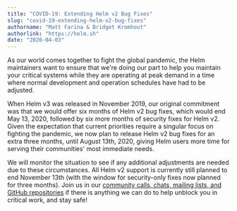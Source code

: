 ```yaml
---
title: "COVID-19: Extending Helm v2 Bug Fixes"
slug: "covid-19-extending-helm-v2-bug-fixes"
authorname: "Matt Farina & Bridget Kromhout"
authorlink: "https://helm.sh"
date: "2020-04-03"
---
```


As our world comes together to fight the global pandemic, the Helm maintainers want to ensure that we're doing our part to help you maintain your critical systems while they are operating at peak demand in a time where normal development and operation schedules have had to be adjusted.

When Helm v3 was released in November 2019, our original commitment was that we would offer six months of Helm v2 bug fixes, which would end May 13, 2020, followed by six more months of security fixes for Helm v2. Given the expectation that current priorities require a singular focus on fighting the pandemic, we now plan to release Helm v2 bug fixes for an extra three months, until August 13th, 2020, giving Helm users more time for serving their communities' most immediate needs.

We will monitor the situation to see if any additional adjustments are needed due to these circumstances. All Helm v2 support is currently still planned to end November 13th (with the window for security-only fixes now planned for three months). Join us in our [community calls, chats, mailing lists, and GitHub repositories](https://github.com/helm/community/blob/main/communication.md) if there is anything we can do to help unblock you in critical work, and stay safe!
